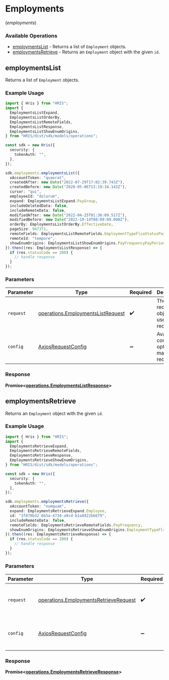 # Employments
(*employments*)

### Available Operations

* [employmentsList](#employmentslist) - Returns a list of `Employment` objects.
* [employmentsRetrieve](#employmentsretrieve) - Returns an `Employment` object with the given `id`.

## employmentsList

Returns a list of `Employment` objects.

### Example Usage

```typescript
import { Hris } from "HRIS";
import {
  EmploymentsListExpand,
  EmploymentsListOrderBy,
  EmploymentsListRemoteFields,
  EmploymentsListResponse,
  EmploymentsListShowEnumOrigins,
} from "HRIS/dist/sdk/models/operations";

const sdk = new Hris({
  security: {
    tokenAuth: "",
  },
});

sdk.employments.employmentsList({
  xAccountToken: "quaerat",
  createdAfter: new Date("2022-07-29T17:02:39.743Z"),
  createdBefore: new Date("2020-05-06T13:19:34.143Z"),
  cursor: "qui",
  employeeId: "dolorum",
  expand: EmploymentsListExpand.PayGroup,
  includeDeletedData: false,
  includeRemoteData: false,
  modifiedAfter: new Date("2022-04-25T01:36:09.517Z"),
  modifiedBefore: new Date("2022-10-14T08:09:09.090Z"),
  orderBy: EmploymentsListOrderBy.EffectiveDate,
  pageSize: 947371,
  remoteFields: EmploymentsListRemoteFields.EmploymentTypeFlsaStatusPayFrequencyPayPeriod,
  remoteId: "tempore",
  showEnumOrigins: EmploymentsListShowEnumOrigins.PayFrequencyPayPeriod,
}).then((res: EmploymentsListResponse) => {
  if (res.statusCode == 200) {
    // handle response
  }
});
```

### Parameters

| Parameter                                                                              | Type                                                                                   | Required                                                                               | Description                                                                            |
| -------------------------------------------------------------------------------------- | -------------------------------------------------------------------------------------- | -------------------------------------------------------------------------------------- | -------------------------------------------------------------------------------------- |
| `request`                                                                              | [operations.EmploymentsListRequest](../../models/operations/employmentslistrequest.md) | :heavy_check_mark:                                                                     | The request object to use for the request.                                             |
| `config`                                                                               | [AxiosRequestConfig](https://axios-http.com/docs/req_config)                           | :heavy_minus_sign:                                                                     | Available config options for making requests.                                          |


### Response

**Promise<[operations.EmploymentsListResponse](../../models/operations/employmentslistresponse.md)>**


## employmentsRetrieve

Returns an `Employment` object with the given `id`.

### Example Usage

```typescript
import { Hris } from "HRIS";
import {
  EmploymentsRetrieveExpand,
  EmploymentsRetrieveRemoteFields,
  EmploymentsRetrieveResponse,
  EmploymentsRetrieveShowEnumOrigins,
} from "HRIS/dist/sdk/models/operations";

const sdk = new Hris({
  security: {
    tokenAuth: "",
  },
});

sdk.employments.employmentsRetrieve({
  xAccountToken: "numquam",
  expand: EmploymentsRetrieveExpand.Employee,
  id: "3f870b32-6b5a-4734-a9cd-b1a8422bb679",
  includeRemoteData: false,
  remoteFields: EmploymentsRetrieveRemoteFields.PayFrequency,
  showEnumOrigins: EmploymentsRetrieveShowEnumOrigins.EmploymentTypeFlsaStatusPayFrequency,
}).then((res: EmploymentsRetrieveResponse) => {
  if (res.statusCode == 200) {
    // handle response
  }
});
```

### Parameters

| Parameter                                                                                      | Type                                                                                           | Required                                                                                       | Description                                                                                    |
| ---------------------------------------------------------------------------------------------- | ---------------------------------------------------------------------------------------------- | ---------------------------------------------------------------------------------------------- | ---------------------------------------------------------------------------------------------- |
| `request`                                                                                      | [operations.EmploymentsRetrieveRequest](../../models/operations/employmentsretrieverequest.md) | :heavy_check_mark:                                                                             | The request object to use for the request.                                                     |
| `config`                                                                                       | [AxiosRequestConfig](https://axios-http.com/docs/req_config)                                   | :heavy_minus_sign:                                                                             | Available config options for making requests.                                                  |


### Response

**Promise<[operations.EmploymentsRetrieveResponse](../../models/operations/employmentsretrieveresponse.md)>**

